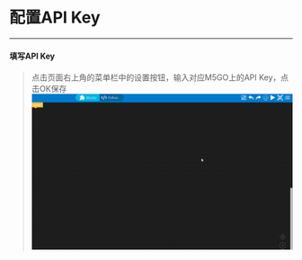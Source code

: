 # 配置API Key
______________________
#### 填写API Key
>点击页面右上角的菜单栏中的设置按钮，输入对应M5GO上的API Key，点击OK保存
![APIKey_input](/image/base/APIKey_input.gif)
